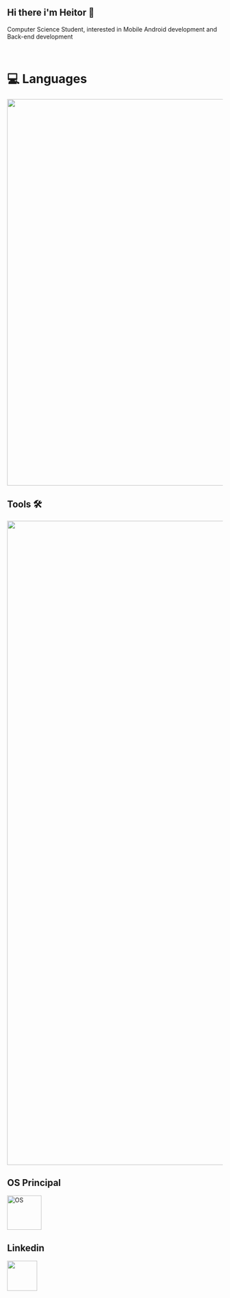 ## Hi there i'm Heitor 👋
Computer Science Student, interested in Mobile Android development and Back-end development


<div style="display: inlineblock"><br>
<h1> 💻 Languages </h1>
<div align="left">
  <img src="https://skillicons.dev/icons?i=java,kotlin,bash,javascript,typescript,py,nodejs,go,cpp,html,css" width="900"/>
 </div>
</div>

 <h2>Tools 🛠️</h2>
<div align="left">
  <img src="https://skillicons.dev/icons?i=mysql,postgres,androidstudio,dynamodb,azure,vercel,tailwind,fastapi,docker,git,aws,arduino,postman,linux" width="1500"/>
 </div>
</div>

<div style="display: inlineblock">
     <h2>OS Principal</h2> 
 <div >
  <img  alt="OS"  width="80" src="https://skillicons.dev/icons?i=arch">
 </div>   
</div>

<h2>Linkedin</h2>
<div>
   <a href="https://www.linkedin.com/in/heitorhsantos/" target="_blank"><img src="https://skillicons.dev/icons?i=linkedin" width="70"/></a>
</div>
